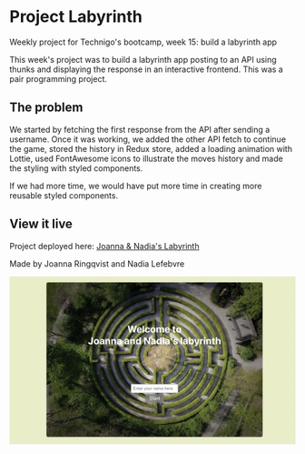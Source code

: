 # Project Labyrinth

Weekly project for Technigo's bootcamp, week 15: build a labyrinth app

This week's project was to build a labyrinth app posting to an API using thunks and displaying the response in an interactive frontend. This was a pair programming project.

## The problem

We started by fetching the first response from the API after sending a username. Once it was working, we added the other API fetch to continue the game, stored the history in Redux store, added a loading animation with Lottie, used FontAwesome icons to illustrate the moves history and made the styling with styled components.

If we had more time, we would have put more time in creating more reusable styled components.

## View it live

Project deployed here: [Joanna & Nadia's Labyrinth](https://labyrinth-joanna-and-nadia.netlify.app/)

Made by Joanna Ringqvist and Nadia Lefebvre

<div align="center">
  <img src="screenshot.jpg" />
</div>

